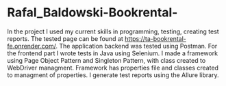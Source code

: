 # Rafal_Baldowski-Bookrental-
In the project I used my current skills in programming, testing, creating test reports. The tested page can be found at https://ta-bookrental-fe.onrender.com/. The application backend was tested using Postman. For the frontend part I wrote tests in Java using Selenium. I made a framework using Page Object Pattern and Singleton Pattern, with class created to WebDriver managment. Framework has properties file and classes created to managment of properties. I generate test reports using the Allure library. 

